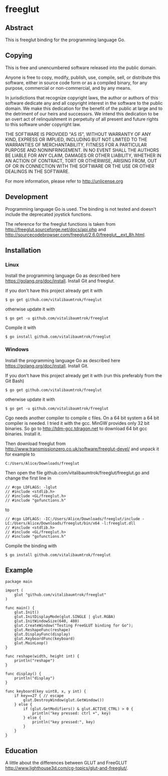 # freeglut

## Abstract
This is freeglut binding for the programming language Go.

## Copying
This is free and unencumbered software released into the public domain.

Anyone is free to copy, modify, publish, use, compile, sell, or
distribute this software, either in source code form or as a compiled
binary, for any purpose, commercial or non-commercial, and by any
means.

In jurisdictions that recognize copyright laws, the author or authors
of this software dedicate any and all copyright interest in the
software to the public domain. We make this dedication for the benefit
of the public at large and to the detriment of our heirs and
successors. We intend this dedication to be an overt act of
relinquishment in perpetuity of all present and future rights to this
software under copyright law.

THE SOFTWARE IS PROVIDED "AS IS", WITHOUT WARRANTY OF ANY KIND,
EXPRESS OR IMPLIED, INCLUDING BUT NOT LIMITED TO THE WARRANTIES OF
MERCHANTABILITY, FITNESS FOR A PARTICULAR PURPOSE AND NONINFRINGEMENT.
IN NO EVENT SHALL THE AUTHORS BE LIABLE FOR ANY CLAIM, DAMAGES OR
OTHER LIABILITY, WHETHER IN AN ACTION OF CONTRACT, TORT OR OTHERWISE,
ARISING FROM, OUT OF OR IN CONNECTION WITH THE SOFTWARE OR THE USE OR
OTHER DEALINGS IN THE SOFTWARE.

For more information, please refer to <http://unlicense.org>

## Development
Programming language Go is used. The binding is not tested and doesn't include the deprecated joystick functions.

The reference for the freeglut functions is taken from <http://freeglut.sourceforge.net/docs/api.php> and <http://sourcecodebrowser.com/freeglut/2.6.0/freeglut__ext_8h.html>.

## Installation

### Linux
Install the programming language Go as described here <https://golang.org/doc/install>. Install Git and freeglut.

If you don't have this project already get it with

	$ go get github.com/vitalibaumtrok/freeglut

otherwise update it with

	$ go get -u github.com/vitalibaumtrok/freeglut

Compile it with

	$ go install github.com/vitalibaumtrok/freeglut

### Windows
Install the programming language Go as described here <https://golang.org/doc/install>. Install Git.

If you don't have this project already get it with (run this preferably from the Git Bash)

	$ go get github.com/vitalibaumtrok/freeglut

otherwise update it with

	$ go get -u github.com/vitalibaumtrok/freeglut

Cgo needs another compiler to compile c files. On a 64 bit system a 64 bit compiler is needed. I tried it with the gcc. MinGW provides only 32 bit binaries. So go to <http://tdm-gcc.tdragon.net> to download 64 bit gcc binaries. Install it.

Then download freeglut from <http://www.transmissionzero.co.uk/software/freeglut-devel/> and unpack it for example to

	C:/Users/Alice/Downloads/freeglut

Then open the file github.com/vitalibaumtrok/freeglut/freeglut.go and change the first line in

	// #cgo LDFLAGS: -lglut
	// #include <stdlib.h>
	// #include <GL/freeglut.h>
	// #include "gofunctions.h"

to

	// #cgo LDFLAGS: -IC:/Users/Alice/Downloads/freeglut/include -LC:/Users/Alice/Downloads/freeglut/bin/x64 -l:freeglut.dll
	// #include <stdlib.h>
	// #include <GL/freeglut.h>
	// #include "gofunctions.h"

Compile the binding with

	$ go install github.com/vitalibaumtrok/freeglut

## Example
	package main

	import (
		glut "github.com/vitalibaumtrok/freeglut"
	)

	func main() {
		glut.Init()
		glut.InitDisplayMode(glut.SINGLE | glut.RGBA)
		glut.InitWindowSize(640, 480)
		glut.CreateWindow("Testing FreeGLUT binding for Go");
		glut.ReshapeFunc(reshape)
		glut.DisplayFunc(display)
		glut.KeyboardFunc(keyboard)
		glut.MainLoop()
	}

	func reshape(width, height int) {
		println("reshape")
	}

	func display() {
		println("display")
	}

	func keyboard(key uint8, x, y int) {
		if key==27 { // escape
			glut.DestroyWindow(glut.GetWindow())
		} else {
			if (glut.GetModifiers() & glut.ACTIVE_CTRL) > 0 {
				println("key pressed: ctrl +", key)
			} else {
				println("key pressed:", key)
			}
		}
	}

## Education
A little about the differences between GLUT and FreeGLUT
<http://www.lighthouse3d.com/cg-topics/glut-and-freeglut/>.


